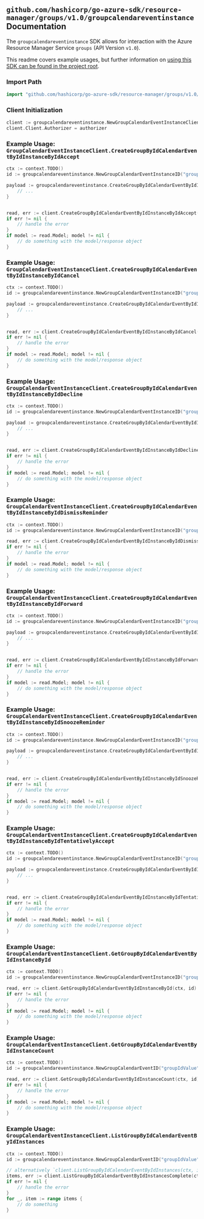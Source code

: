
## `github.com/hashicorp/go-azure-sdk/resource-manager/groups/v1.0/groupcalendareventinstance` Documentation

The `groupcalendareventinstance` SDK allows for interaction with the Azure Resource Manager Service `groups` (API Version `v1.0`).

This readme covers example usages, but further information on [using this SDK can be found in the project root](https://github.com/hashicorp/go-azure-sdk/tree/main/docs).

### Import Path

```go
import "github.com/hashicorp/go-azure-sdk/resource-manager/groups/v1.0/groupcalendareventinstance"
```


### Client Initialization

```go
client := groupcalendareventinstance.NewGroupCalendarEventInstanceClientWithBaseURI("https://management.azure.com")
client.Client.Authorizer = authorizer
```


### Example Usage: `GroupCalendarEventInstanceClient.CreateGroupByIdCalendarEventByIdInstanceByIdAccept`

```go
ctx := context.TODO()
id := groupcalendareventinstance.NewGroupCalendarEventInstanceID("groupIdValue", "eventIdValue", "eventId1Value")

payload := groupcalendareventinstance.CreateGroupByIdCalendarEventByIdInstanceByIdAcceptRequest{
	// ...
}


read, err := client.CreateGroupByIdCalendarEventByIdInstanceByIdAccept(ctx, id, payload)
if err != nil {
	// handle the error
}
if model := read.Model; model != nil {
	// do something with the model/response object
}
```


### Example Usage: `GroupCalendarEventInstanceClient.CreateGroupByIdCalendarEventByIdInstanceByIdCancel`

```go
ctx := context.TODO()
id := groupcalendareventinstance.NewGroupCalendarEventInstanceID("groupIdValue", "eventIdValue", "eventId1Value")

payload := groupcalendareventinstance.CreateGroupByIdCalendarEventByIdInstanceByIdCancelRequest{
	// ...
}


read, err := client.CreateGroupByIdCalendarEventByIdInstanceByIdCancel(ctx, id, payload)
if err != nil {
	// handle the error
}
if model := read.Model; model != nil {
	// do something with the model/response object
}
```


### Example Usage: `GroupCalendarEventInstanceClient.CreateGroupByIdCalendarEventByIdInstanceByIdDecline`

```go
ctx := context.TODO()
id := groupcalendareventinstance.NewGroupCalendarEventInstanceID("groupIdValue", "eventIdValue", "eventId1Value")

payload := groupcalendareventinstance.CreateGroupByIdCalendarEventByIdInstanceByIdDeclineRequest{
	// ...
}


read, err := client.CreateGroupByIdCalendarEventByIdInstanceByIdDecline(ctx, id, payload)
if err != nil {
	// handle the error
}
if model := read.Model; model != nil {
	// do something with the model/response object
}
```


### Example Usage: `GroupCalendarEventInstanceClient.CreateGroupByIdCalendarEventByIdInstanceByIdDismissReminder`

```go
ctx := context.TODO()
id := groupcalendareventinstance.NewGroupCalendarEventInstanceID("groupIdValue", "eventIdValue", "eventId1Value")

read, err := client.CreateGroupByIdCalendarEventByIdInstanceByIdDismissReminder(ctx, id)
if err != nil {
	// handle the error
}
if model := read.Model; model != nil {
	// do something with the model/response object
}
```


### Example Usage: `GroupCalendarEventInstanceClient.CreateGroupByIdCalendarEventByIdInstanceByIdForward`

```go
ctx := context.TODO()
id := groupcalendareventinstance.NewGroupCalendarEventInstanceID("groupIdValue", "eventIdValue", "eventId1Value")

payload := groupcalendareventinstance.CreateGroupByIdCalendarEventByIdInstanceByIdForwardRequest{
	// ...
}


read, err := client.CreateGroupByIdCalendarEventByIdInstanceByIdForward(ctx, id, payload)
if err != nil {
	// handle the error
}
if model := read.Model; model != nil {
	// do something with the model/response object
}
```


### Example Usage: `GroupCalendarEventInstanceClient.CreateGroupByIdCalendarEventByIdInstanceByIdSnoozeReminder`

```go
ctx := context.TODO()
id := groupcalendareventinstance.NewGroupCalendarEventInstanceID("groupIdValue", "eventIdValue", "eventId1Value")

payload := groupcalendareventinstance.CreateGroupByIdCalendarEventByIdInstanceByIdSnoozeReminderRequest{
	// ...
}


read, err := client.CreateGroupByIdCalendarEventByIdInstanceByIdSnoozeReminder(ctx, id, payload)
if err != nil {
	// handle the error
}
if model := read.Model; model != nil {
	// do something with the model/response object
}
```


### Example Usage: `GroupCalendarEventInstanceClient.CreateGroupByIdCalendarEventByIdInstanceByIdTentativelyAccept`

```go
ctx := context.TODO()
id := groupcalendareventinstance.NewGroupCalendarEventInstanceID("groupIdValue", "eventIdValue", "eventId1Value")

payload := groupcalendareventinstance.CreateGroupByIdCalendarEventByIdInstanceByIdTentativelyAcceptRequest{
	// ...
}


read, err := client.CreateGroupByIdCalendarEventByIdInstanceByIdTentativelyAccept(ctx, id, payload)
if err != nil {
	// handle the error
}
if model := read.Model; model != nil {
	// do something with the model/response object
}
```


### Example Usage: `GroupCalendarEventInstanceClient.GetGroupByIdCalendarEventByIdInstanceById`

```go
ctx := context.TODO()
id := groupcalendareventinstance.NewGroupCalendarEventInstanceID("groupIdValue", "eventIdValue", "eventId1Value")

read, err := client.GetGroupByIdCalendarEventByIdInstanceById(ctx, id)
if err != nil {
	// handle the error
}
if model := read.Model; model != nil {
	// do something with the model/response object
}
```


### Example Usage: `GroupCalendarEventInstanceClient.GetGroupByIdCalendarEventByIdInstanceCount`

```go
ctx := context.TODO()
id := groupcalendareventinstance.NewGroupCalendarEventID("groupIdValue", "eventIdValue")

read, err := client.GetGroupByIdCalendarEventByIdInstanceCount(ctx, id)
if err != nil {
	// handle the error
}
if model := read.Model; model != nil {
	// do something with the model/response object
}
```


### Example Usage: `GroupCalendarEventInstanceClient.ListGroupByIdCalendarEventByIdInstances`

```go
ctx := context.TODO()
id := groupcalendareventinstance.NewGroupCalendarEventID("groupIdValue", "eventIdValue")

// alternatively `client.ListGroupByIdCalendarEventByIdInstances(ctx, id)` can be used to do batched pagination
items, err := client.ListGroupByIdCalendarEventByIdInstancesComplete(ctx, id)
if err != nil {
	// handle the error
}
for _, item := range items {
	// do something
}
```
